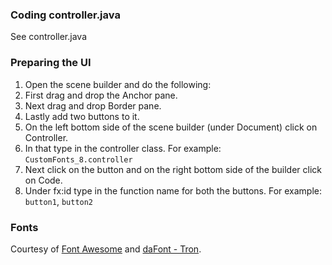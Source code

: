 ### Coding controller.java

See controller.java

### Preparing the UI

1. Open the scene builder and do the following:
  1. First drag and drop the Anchor pane.
  2. Next drag and drop Border pane.
  3. Lastly add two buttons to it.
2. On the left bottom side of the scene builder (under Document) click on Controller.
3. In that type in the controller class. For example: `CustomFonts_8.controller`
4. Next click on the button and on the right bottom side of the builder click on Code.
5. Under fx:id type in the function name for both the buttons. For example: `button1`, `button2`

### Fonts

Courtesy of [Font Awesome](http://fortawesome.github.io/Font-Awesome/) and [daFont - Tron](http://www.dafont.com/tron.font).